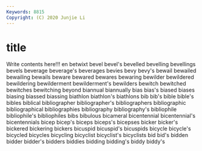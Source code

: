 ```yaml
---
Keywords: 8815
Copyright: (C) 2020 Junjie Li
---
```


# title

Write contents here!!!
en 
betwixt 
bevel 
bevel's 
bevelled 
bevelling 
bevellings
bevels 
beverage 
beverage's 
beverages 
bevies 
bevy 
bevy's 
bewail 
bewailed 
bewailing
bewails 
beware 
bewared 
bewares 
bewaring 
bewilder 
bewildered 
bewildering 
bewilderment 
bewilderment's
bewilders 
bewitch 
bewitched 
bewitches 
bewitching 
beyond 
biannual 
biannually 
bias 
bias's
biased 
biases 
biasing 
biassed 
biassing 
biathlon 
biathlon's 
biathlons 
bib 
bib's
bible 
bible's 
bibles 
biblical 
bibliographer 
bibliographer's 
bibliographers 
bibliographic 
bibliographical 
bibliographies
bibliography 
bibliography's 
bibliophile 
bibliophile's 
bibliophiles 
bibs 
bibulous 
bicameral 
bicentennial 
bicentennial's
bicentennials 
bicep 
bicep's 
biceps 
biceps's 
bicepses 
bicker 
bicker's 
bickered 
bickering
bickers 
bicuspid 
bicuspid's 
bicuspids 
bicycle 
bicycle's 
bicycled 
bicycles 
bicycling 
bicyclist
bicyclist's 
bicyclists 
bid 
bid's 
bidden 
bidder 
bidder's 
bidders 
biddies 
bidding
bidding's 
biddy 
biddy's 
